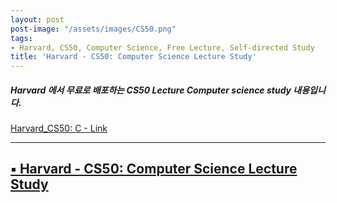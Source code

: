 ```yaml
---
layout: post
post-image: "/assets/images/CS50.png"
tags:
- Harvard, CS50, Computer Science, Free Lecture, Self-directed Study
title: 'Harvard - CS50: Computer Science Lecture Study'
---
```


##### Harvard 에서 무료로 배포하는 CS50 Lecture Computer science study 내용입니다.
[Harvard_CS50: C - Link](https://cs50.harvard.edu/college/2021/spring/)

---

   
    
  

    
##  [ ▪️ Harvard - CS50: Computer Science Lecture Study](https://www.notion.so/Swift-org-A-Swift-Tour-6f109c0cd65d44efa78dfb90c0cbb7f8)
